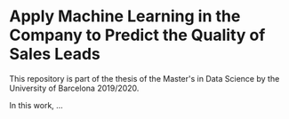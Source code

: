 # Apply Machine Learning in the Company to Predict the Quality of Sales Leads

This repository is part of the thesis of the Master's in Data Science by the University of Barcelona 2019/2020.

In this work, <abstract>...
